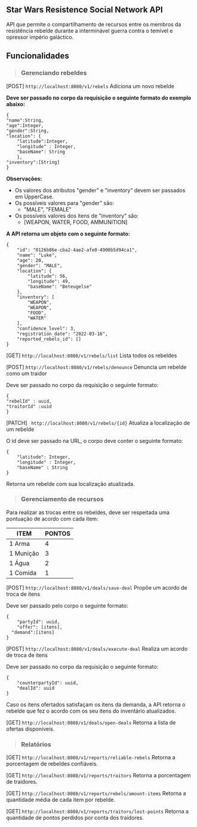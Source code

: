 ## Star Wars Resistence Social Network API

API que permite o compartilhamento de recursos entre os membros da resistência rebelde durante a interminável guerra contra o temível e opressor império galáctico.

## Funcionalidades

> ### Gerenciando rebeldes

[POST] `http://localhost:8080/v1/rebels` Adiciona um novo rebelde

**Deve ser passado no corpo da requisição o seguinte formato do exemplo abaixo:**

```
{
"name":String,
"age":Integer,
"gender":String,
"location": {
    "latitude":Integer,
    "longitude" : Integer,
    "baseName": String
	},
"inventory":[String]
}
```

**Observações:**

- Os valores dos atributos "gender" e "inventory" devem ser passados em UpperCase.
- Os possíveis valores para "gender" são:
  - "MALE", "FEMALE"
- Os possíveis valores dos itens de "inventory" são:
  - [WEAPON, WATER, FOOD, AMMUNITION]

**A API retorna um objeto com o seguinte formato:**

```
{
    "id": "0126b86e-cba2-4ae2-afe0-4900b5d94ca1",
	"name": "Luke",
	"age": 20,
	"gender": "MALE",
	"location": {
		"latitude": 56,
		"longitude": 49,
		"baseName": "Beteugelse"
	},
	"inventory": [
		"WEAPON",
		"WEAPON",
		"FOOD",
		"WATER"
	],
	"confidence_level": 3,
	"registration_date": "2022-03-16",
	"reported_rebels_id": []
}
```

[GET] `http://localhost:8080/v1/rebels/list` Lista todos os rebeldes

[POST] `http://localhost:8080/v1/rebels/denounce` Denuncia um rebelde como um traidor

Deve ser passado no corpo da requisição o seguinte formato:

```
{
"rebelId" : uuid,
"traitorId" :uuid
}
```

[PATCH] ` http://localhost:8080/v1/rebels/{id}` Atualiza a localização de um rebelde

O id deve ser passado na URL, o corpo deve conter o seguinte formato:

```
{
	"latitude": Integer,
	"longitude" : Integer,
	"baseName" : String
}
```

Retorna um rebelde com sua localização atualizada.

> ### Gerenciamento de recursos

Para realizar as trocas entre os rebeldes, deve ser respeitada uma pontuação de acordo com cada item:

| ITEM      | PONTOS |
| --------- | ------ |
| 1 Arma    | 4      |
| 1 Munição | 3      |
| 1 Água    | 2      |
| 1 Comida  | 1      |

[POST] `http://localhost:8080/v1/deals/save-deal` Propõe um acordo de troca de itens

Deve ser passado pelo corpo o seguinte formato:

```
{
	"partyId": uuid,
	"offer": [itens],
  "demand":[itens]
}
```

[POST] `http://localhost:8080/v1/deals/execute-deal` Realiza um acordo de troca de itens

Deve ser passado no corpo da requisição o seguinte formato:

```
{
	"counterpartyId": uuid,
	"dealId": uuid
}
```

Caso os itens ofertados satisfaçam os itens da demanda, a API retorna o rebelde que fez o acordo com os seu itens do inventário atualizados.

[GET] `http://localhost:8080/v1/deals/open-deals`
Retorna a lista de ofertas disponíveis.

> ### Relatórios

[GET] `http://localhost:8080/v1/reports/reliable-rebels` Retorna a porcentagem de rebeldes confiáveis.

[GET] `http://localhost:8080/v1/reports/traitors` Retorna a porcentagem de traidores.

[GET] `http://localhost:8080/v1/reports/rebels/amount-items` Retorna a quantidade média de cada item por rebelde.

[GET] `http://localhost:8080/v1/reports/traitors/lost-points` Retorna a quantidade de pontos perdidos por conta dos traidores.
